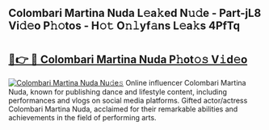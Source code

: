 ## Colombari Martina Nuda L𝚎a𝚔ed N𝚞𝚍e - Part-jL8 Vi𝚍𝚎o P𝚑𝚘tos - H𝚘𝚝 O𝚗𝚕yf𝚊ns L𝚎a𝚔s 4PfTq

# <h2><a href="http://kf7k21.oniu.top/?m=Colombari+Martina+Nuda">🔗👉 🔴 Colombari Martina Nuda P𝚑ot𝚘𝚜 V𝚒d𝚎o</a></h2>

[![Colombari Martina Nuda Nu𝚍e𝚜](https://i.imgur.com/0qMVB7G.gif)](http://kf7k21.oniu.top/?m=Colombari+Martina+Nuda)
Online influencer Colombari Martina Nuda, known for publishing dance and lifestyle content, including performances and vlogs on social media platforms. Gifted actor/actress Colombari Martina Nuda, acclaimed for their remarkable abilities and achievements in the field of performing arts.  
